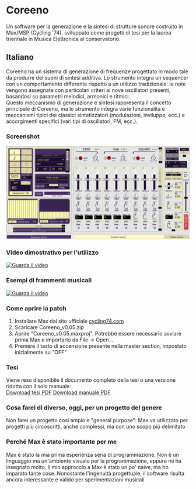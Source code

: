 # Coreeno
Un software per la generazione e la sintesi di strutture sonore costruito in Max/MSP (Cycling '74), sviluppato come progetti di tesi per la laurea triennale in Musica Elettronica al conservatorio.


## Italiano
Coreeno ha un sistema di generazione di frequenze progettato in modo tale da produrre dei suoni di sintesi additiva. Lo strumento integra un sequencer con un comportamento differente rispetto a un utilizzo tradizionale: le note vengono assegnate con particolari criteri ai nove oscillatori presenti, basandosi su parametri melodici, armonici e ritmici.  
Questo meccanismo di generazione e sintesi rappresenta il concetto principale di Coreeno, ma lo strumento integra varie funzionalità e meccanismi tipici dei classici sintetizzatori (modulazioni, inviluppo, ecc.) e accorgimenti specifici (vari tipi di oscillatori, FM, ecc.).


### Screenshot
![Screenshot della patch](images/screenshot.png)

### Video dimostrativo per l'utilizzo
[![Guarda il video](https://img.youtube.com/vi/4waMv1c0uK8/0.jpg)](https://www.youtube.com/watch?v=4waMv1c0uK8)

### Esempi di frammenti musicali
[![Guarda il video](https://img.youtube.com/vi/kNBJ8cLUYOc/0.jpg)](https://www.youtube.com/watch?v=kNBJ8cLUYOc)

### Come aprire la patch
1. Installare Max dal sito ufficiale [cycling74.com](https://cycling74.com)
2. Scaricare Coreeno_v0.05.zip
3. Aprire "Coreeno_v0.05.maxproj". Potrebbe essere necessario avviare prima Max e importarlo da File -> Open...
4. Premere il tasto di accensione presente nella master section, impostato inizialmente su "OFF"

### Tesi
Viene reso disponibile il  documento completo della tesi o una versione ridotta con il solo manuale:  
[Download tesi PDF](documents/thesis.pdf)
[Download manuale PDF](documents/manual.pdf)

### Cosa farei di diverso, oggi, per un progetto del genere
Non farei un progetto così ampio e "general purpose": Max va utilizzato per progetti più circoscritti, anche complessi, ma con uno scopo più delimitato

### Perché Max è stato importante per me
Max è stato la mia prima esperienza seria di programmazione. Non è un linguaggio ma un'ambiente visuale per la programmazione, eppure mi ha insegnato molto. Il mio approccio a Max è stato un po' naive, ma ho imparato tante cose. Nonostante l'ingenuità progettuale, il software risulta ancora interessante e valido per sperimentazioni musicali
